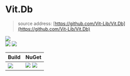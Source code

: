 ﻿
# Vit.Db
>source address: [https://github.com/Vit-Lib/Vit.Db](https://github.com/Vit-Lib/Vit.Db)    

![](https://img.shields.io/github/license/Vit-Lib/Vit.Db.svg)  
![](https://img.shields.io/github/repo-size/Vit-Lib/Vit.Db.svg)  ![](https://img.shields.io/github/last-commit/Vit-Lib/Vit.Db.svg)  
 

| Build | NuGet |
| -------- | -------- |
|![](https://github.com/Vit-Lib/Vit.Db/workflows/ki_devops3/badge.svg) | [![](https://img.shields.io/nuget/v/Vit.Db.svg)](https://www.nuget.org/packages/Vit.Db) ![](https://img.shields.io/nuget/dt/Vit.Db.svg) |



